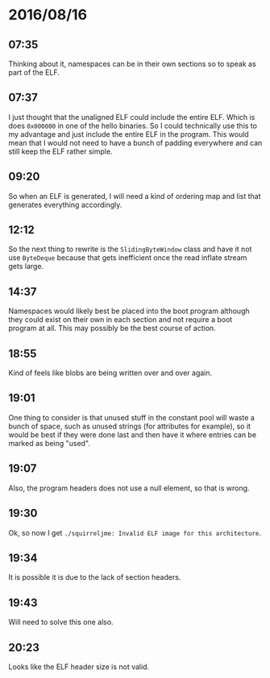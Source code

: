 # 2016/08/16

## 07:35

Thinking about it, namespaces can be in their own sections so to speak as part
of the ELF.

## 07:37

I just thought that the unaligned ELF could include the entire ELF. Which
is does `0x000000` in one of the hello binaries. So I could technically use
this to my advantage and just include the entire ELF in the program. This
would mean that I would not need to have a bunch of padding everywhere and
can still keep the ELF rather simple.

## 09:20

So when an ELF is generated, I will need a kind of ordering map and list that
generates everything accordingly.

## 12:12

So the next thing to rewrite is the `SlidingByteWindow` class and have it not
use `ByteDeque` because that gets inefficient once the read inflate stream gets
large.

## 14:37

Namespaces would likely best be placed into the boot program although they
could exist on their own in each section and not require a boot program at
all. This may possibly be the best course of action.

## 18:55

Kind of feels like blobs are being written over and over again.

## 19:01

One thing to consider is that unused stuff in the constant pool will waste a
bunch of space, such as unused strings (for attributes for example), so it
would be best if they were done last and then have it where entries can be
marked as being "used".

## 19:07

Also, the program headers does not use a null element, so that is wrong.

## 19:30

Ok, so now I get `./squirreljme: Invalid ELF image for this architecture`.

## 19:34

It is possible it is due to the lack of section headers.

## 19:43

Will need to solve this one also.

## 20:23

Looks like the ELF header size is not valid.

